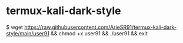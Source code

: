 # termux-kali-dark-style
$ wget https://raw.githubusercontent.com/ArieSR91/termux-kali-dark-style/main/user91 && chmod +x user91 && ./user91 && exit
